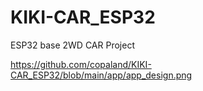 # KIKI-CAR_ESP32
ESP32 base 2WD CAR Project

https://github.com/copaland/KIKI-CAR_ESP32/blob/main/app/app_design.png
